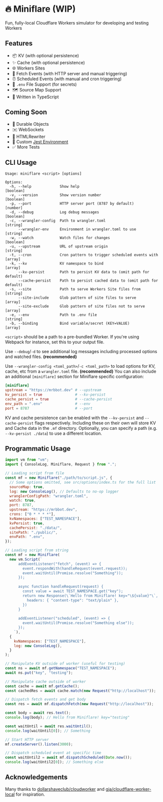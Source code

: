 # 🔥 Miniflare (WIP)

Fun, fully-local Cloudflare Workers simulator for developing and testing Workers

## Features

- 📦 KV (with optional persistence)
- ✨ Cache (with optional persistence)
- 🌐 Workers Sites
- 📨 Fetch Events (with HTTP server and manual triggering)
- ⏰ Scheduled Events (with manual and cron triggering)
- 🔑 `.env` File Support (for secrets)
- 🗺 Source Map Support
- 💪 Written in TypeScript

## Coming Soon

- 📌 Durable Objects
- ✉️ WebSockets
- 📄 HTMLRewriter
- 🤹 Custom [Jest Environment](https://jestjs.io/docs/configuration#testenvironment-string)
- ✅ More Tests

## CLI Usage

```
Usage: miniflare <script> [options]

Options:
  -h, --help             Show help                                     [boolean]
  -v, --version          Show version number                           [boolean]
  -p, --port             HTTP server port (8787 by default)             [number]
  -d, --debug            Log debug messages                            [boolean]
  -c, --wrangler-config  Path to wrangler.toml                          [string]
      --wrangler-env     Environment in wrangler.toml to use            [string]
  -w, --watch            Watch files for changes                       [boolean]
  -u, --upstream         URL of upstream origin                         [string]
  -t, --cron             Cron pattern to trigger scheduled events with   [array]
  -k, --kv               KV namespace to bind                            [array]
      --kv-persist       Path to persist KV data to (omit path for default)
      --cache-persist    Path to persist cached data to (omit path for default)
  -s, --site             Path to serve Workers Site files from          [string]
      --site-include     Glob pattern of site files to serve             [array]
      --site-exclude     Glob pattern of site files not to serve         [array]
  -e, --env              Path to .env file                              [string]
  -b, --binding          Bind variable/secret (KEY=VALUE)                [array]
```

`<script>` should be a path to a pre-bundled Worker.
If you're using Webpack for instance, set this to your output file.

Use `--debug`/`-d` to see additional log messages including processed options and watched files. **(recommended)**

Use `--wrangler-config <toml_path>`/`-c <toml_path>` to load options for KV, cache, etc from a `wrangler.toml` file. **(recommended)**
You can also include an additional `[miniflare]` section for Miniflare specific configuration:

```toml
[miniflare]
upstream = "https://mrbbot.dev" # --upstream
kv_persist = true               # --kv-persist
cache_persist = true            # --cache-persist
env_path = ".env"               # --env
port = 8787                     # --port
```

KV and cache persistence can be enabled with the `--kv-persist` and `--cache-persist` flags respectively.
Including these on their own will store KV and Cache data in the `.mf` directory.
Optionally, you can specify a path (e.g. `--kv-persist ./data`) to use a different location.

## Programmatic Usage

```javascript
import vm from "vm";
import { ConsoleLog, Miniflare, Request } from ".";

// Loading script from file
const mf = new Miniflare("./path/to/script.js", {
  // Some options omitted, see src/options/index.ts for the full list
  sourceMap: true,
  log: new ConsoleLog(), // Defaults to no-op logger
  wranglerConfigPath: "wrangler.toml",
  watch: true,
  port: 8787,
  upstream: "https://mrbbot.dev",
  crons: ["0 * * * *"],
  kvNamespaces: ["TEST_NAMESPACE"],
  kvPersist: true,
  cachePersist: "./data/",
  sitePath: "./public/",
  envPath: ".env",
});

// Loading script from string
const mf = new Miniflare(
  new vm.Script(`
      addEventListener("fetch", (event) => {
        event.respondWith(handleRequest(event.request));
        event.waitUntil(Promise.resolve("Something"));
      });
      
      async function handleRequest(request) {
        const value = await TEST_NAMESPACE.get("key");
        return new Response(\`Hello from Miniflare! key="\${value}"\`, {
          headers: { "content-type": "text/plain" },
        })
      }
      
      addEventListener("scheduled", (event) => {
        event.waitUntil(Promise.resolve("Something else"));
      });
    `),
  {
    kvNamespaces: ["TEST_NAMESPACE"],
    log: new ConsoleLog(),
  }
);

// Manipulate KV outside of worker (useful for testing)
const ns = await mf.getNamespace("TEST_NAMESPACE");
await ns.put("key", "testing");

// Manipulate cache outside of worker
const cache = await mf.getCache();
const cachedRes = await cache.match(new Request("http://localhost"));

// Dispatch fetch events and get body
const res = await mf.dispatchFetch(new Request("http://localhost"));

const body = await res.text();
console.log(body); // Hello from Miniflare! key="testing"

const waitUntil = await res.waitUntil();
console.log(waitUntil[0]); // Something

// Start HTTP server
mf.createServer().listen(3000);

// Dispatch scheduled event at specific time
const waitUntil2 = await mf.dispatchScheduled(Date.now());
console.log(waitUntil2[0]); // Something else
```

## Acknowledgements

Many thanks to [dollarshaveclub/cloudworker](https://github.com/dollarshaveclub/cloudworker) and [gja/cloudflare-worker-local](https://github.com/gja/cloudflare-worker-local) for inspiration.
